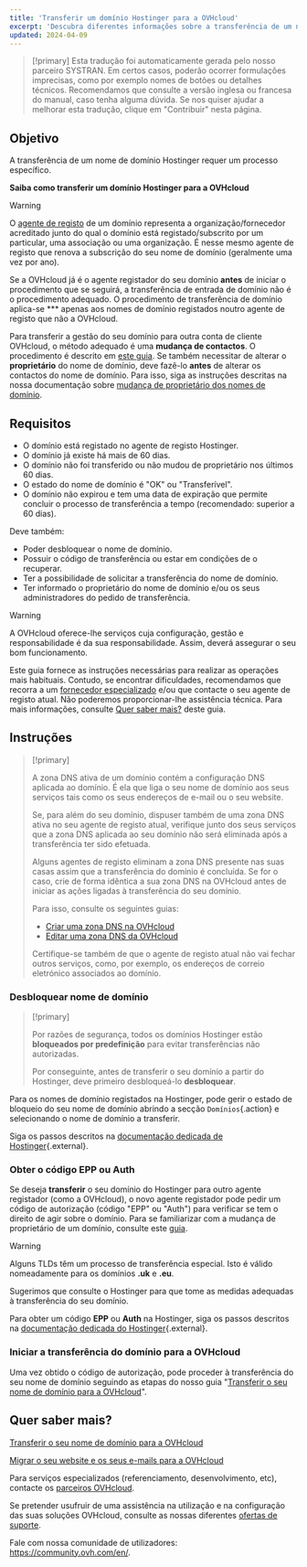 ```yaml
---
title: 'Transferir um domínio Hostinger para a OVHcloud'
excerpt: 'Descubra diferentes informações sobre a transferência de um nome de domínio Hostinger para a OVHcloud'
updated: 2024-04-09
---
```


> [!primary]
> Esta tradução foi automaticamente gerada pelo nosso parceiro SYSTRAN. Em certos casos, poderão ocorrer formulações imprecisas, como por exemplo nomes de botões ou detalhes técnicos. Recomendamos que consulte a versão inglesa ou francesa do manual, caso tenha alguma dúvida. Se nos quiser ajudar a melhorar esta tradução, clique em "Contribuir" nesta página.
>

## Objetivo

A transferência de um nome de domínio Hostinger requer um processo específico.

**Saiba como transferir um domínio Hostinger para a OVHcloud**

> [!warning]
>
> O [agente de registo](https://www.ovhcloud.com/pt/learn/what-is-domain-name-registar/) de um domínio representa a organização/fornecedor acreditado junto do qual o domínio está registado/subscrito por um particular, uma associação ou uma organização. É nesse mesmo agente de registo que renova a subscrição do seu nome de domínio (geralmente uma vez por ano).
>
> Se a OVHcloud já é o agente registador do seu domínio **antes** de iniciar o procedimento que se seguirá, a transferência de entrada de domínio não é o procedimento adequado. O procedimento de transferência de domínio aplica-se *** apenas aos nomes de domínio registados noutro agente de registo que não a OVHcloud.
>
> Para transferir a gestão do seu domínio para outra conta de cliente OVHcloud, o método adequado é uma **mudança de contactos**. O procedimento é descrito em [este guia](/pages/account_and_service_management/account_information/managing_contacts).
> Se também necessitar de alterar o **proprietário** do nome de domínio, deve fazê-lo **antes** de alterar os contactos do nome de domínio. Para isso, siga as instruções descritas na nossa documentação sobre [mudança de proprietário dos nomes de domínio](/pages/web_cloud/domains/trade_domain).
>

## Requisitos

- O domínio está registado no agente de registo Hostinger.
- O domínio já existe há mais de 60 dias.
- O domínio não foi transferido ou não mudou de proprietário nos últimos 60 dias.
- O estado do nome de domínio é "OK" ou "Transferível".
- O domínio não expirou e tem uma data de expiração que permite concluir o processo de transferência a tempo (recomendado: superior a 60 dias).

Deve também:

- Poder desbloquear o nome de domínio.
- Possuir o código de transferência ou estar em condições de o recuperar.
- Ter a possibilidade de solicitar a transferência do nome de domínio.
- Ter informado o proprietário do nome de domínio e/ou os seus administradores do pedido de transferência.

> [!warning]
>
> A OVHcloud oferece-lhe serviços cuja configuração, gestão e responsabilidade é da sua responsabilidade. Assim, deverá assegurar o seu bom funcionamento.
>
> Este guia fornece as instruções necessárias para realizar as operações mais habituais. Contudo, se encontrar dificuldades, recomendamos que recorra a um [fornecedor especializado](https://partner.ovhcloud.com/pt/directory/) e/ou que contacte o seu agente de registo atual. Não poderemos proporcionar-lhe assistência técnica. Para mais informações, consulte [Quer saber mais?](#go-further) deste guia.
>

## Instruções

> [!primary]
>
> A zona DNS ativa de um domínio contém a configuração DNS aplicada ao domínio. É ela que liga o seu nome de domínio aos seus serviços tais como os seus endereços de e-mail ou o seu website.
>
> Se, para além do seu domínio, dispuser também de uma zona DNS ativa no seu agente de registo atual, verifique junto dos seus serviços que a zona DNS aplicada ao seu domínio não será eliminada após a transferência ter sido efetuada.
>
> Alguns agentes de registo eliminam a zona DNS presente nas suas casas assim que a transferência do domínio é concluída. Se for o caso, crie de forma idêntica a sua zona DNS na OVHcloud antes de iniciar as ações ligadas à transferência do seu domínio.
>
> Para isso, consulte os seguintes guias:
>
> - [Criar uma zona DNS na OVHcloud](pages/web_cloud/domains/dns_zone_create)
> - [Editar uma zona DNS da OVHcloud](/pages/web_cloud/domains/dns_zone_edit)
>
> Certifique-se também de que o agente de registo atual não vai fechar outros serviços, como, por exemplo, os endereços de correio eletrónico associados ao domínio.
>

### Desbloquear nome de domínio

> [!primary]
>
> Por razões de segurança, todos os domínios Hostinger estão **bloqueados por predefinição** para evitar transferências não autorizadas.
>
> Por conseguinte, antes de transferir o seu domínio a partir do Hostinger, deve primeiro desbloqueá-lo **desbloquear**.
> 

Para os nomes de domínio registados na Hostinger, pode gerir o estado de bloqueio do seu nome de domínio abrindo a secção `Domínios`{.action} e selecionando o nome de domínio a transferir.

Siga os passos descritos na [documentação dedicada de Hostinger](https://support.hostinger.com/pt/articles/4791444-como-bloquear-ou-desbloquear-a-transferencia-de-um-dominio){.external}.

### Obter o código EPP ou Auth

Se deseja **transferir** o seu domínio do Hostinger para outro agente registador (como a OVHcloud), o novo agente registador pode pedir um código de autorização (código "EPP" ou "Auth") para verificar se tem o direito de agir sobre o domínio.
Para se familiarizar com a mudança de proprietário de um domínio, consulte este [guia](pages/web_cloud/domains/trade_domain).

> [!warning]
>
> Alguns TLDs têm um processo de transferência especial. Isto é válido nomeadamente para os domínios **.uk** e **.eu**.
>
> Sugerimos que consulte o Hostinger para que tome as medidas adequadas à transferência do seu domínio.
> 

Para obter um código **EPP** ou **Auth** na Hostinger, siga os passos descritos na [documentação dedicada do Hostinger](https://support.hostinger.com/pt/articles/1583203-como-obter-o-codigo-epp-ou-de-autenticacao-para-transferencia-de-dominio-na-hostinger){.external}.

### Iniciar a transferência do domínio para a OVHcloud

Uma vez obtido o código de autorização, pode proceder à transferência do seu nome de domínio seguindo as etapas do nosso guia "[Transferir o seu nome de domínio para a OVHcloud](/pages/web_cloud/domains/transfer_incoming_generic_domain)".

## Quer saber mais? <a name="go-further"></a>

[Transferir o seu nome de domínio para a OVHcloud](/pages/web_cloud/domains/transfer_incoming_generic_domain)

[Migrar o seu website e os seus e-mails para a OVHcloud](/pages/web_cloud/web_hosting/hosting_migrating_to_ovh)

Para serviços especializados (referenciamento, desenvolvimento, etc), contacte os [parceiros OVHcloud](https://partner.ovhcloud.com/pt/directory/).

Se pretender usufruir de uma assistência na utilização e na configuração das suas soluções OVHcloud, consulte as nossas diferentes [ofertas de suporte](https://www.ovhcloud.com/pt/support-levels/).

Fale com nossa comunidade de utilizadores: <https://community.ovh.com/en/>.